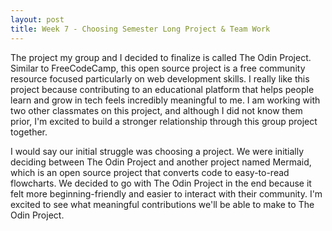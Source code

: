 ```yaml
---
layout: post
title: Week 7 - Choosing Semester Long Project & Team Work
---
```


The project my group and I decided to finalize is called The Odin Project. Similar to FreeCodeCamp, this open source project is a free community resource focused particularly on web development skills. I really like this project because contributing to an educational platform that helps people learn and grow in tech feels incredibly meaningful to me. I am working with two other classmates on this project, and although I did not know them prior, I'm excited to build a stronger relationship through this group project together. 

<!--more-->

I would say our initial struggle was choosing a project. We were initially deciding between The Odin Project and another project named Mermaid, which is an open source project that converts code to easy-to-read flowcharts. We decided to go with The Odin Project in the end because it felt more beginning-friendly and easier to interact with their community. I'm excited to see what meaningful contributions we'll be able to make to The Odin Project. 